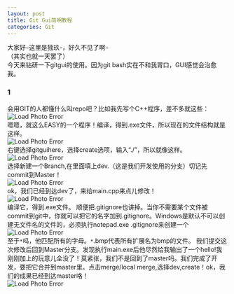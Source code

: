 ```yaml
---
layout: post
title: Git Gui简明教程
categories: Git
---
```

大家好`~`这里是独玖-，好久不见了啊`~`<br>
（其实也就一天罢了）<br>
今天来钻研一下gitgui的使用。因为git bash实在不和我胃口，GUI感觉会治愈我。<br>
### 1
会用GIT的人都懂什么叫repo吧？比如我先写个C++程序，差不多就这些：<br>
![Load Photo Error](https://gitee.com/momonorthy/github-blog-images-2/raw/master/img/git-gui-1.bmp)<br>
嗯嗯，就这么EASY的一个程序！编译，得到.exe文件，所以现在的文件结构就是这样。
<br>![Load Photo Error](https://gitee.com/momonorthy/github-blog-images-2/raw/master/img/ggui-2.bmp)<br>
右键选择gitguihere，选择create选项，输入“./”，所以就像这样。
<br>![Load Photo Error](https://gitee.com/momonorthy/github-blog-images-2/raw/master/img/ggui3.bmp)<br>
选择新建一个Branch,在里面填上dev.（这是我们开发使用的分支）切记先commit到Master！
<br>![Load Photo Error](https://gitee.com/momonorthy/github-blog-images-2/raw/master/img/ggui4.bmp)<br>
ok，我们已经到达dev了，来给main.cpp来点儿修改！
<br>![Load Photo Error](https://gitee.com/momonorthy/github-blog-images-2/raw/master/img/ggui5.bmp)<br>
编译它，得到.exe文件。
顺便把.gitignore也讲掉。当你不需要某个文件被commit到git中，你就可以把它的名字加到.gitignore。Windows是默认不可以创建无文件名的文件的，必须执行notepad.exe .gitignore来创建一个
<br>![Load Photo Error](https://s2.ax1x.com/2020/02/17/3CKB8O.png)<br>
至于`*`吗，他匹配所有的字母。`*`.bmp代表所有扩展名为bmp的文件。
我们提交这次修改后回到Master分支。发现执行main.exe后他尽然给我输出了一个hello!我刚刚加上的玩意儿全没了！莫紧张，我们不是回到了master吗。我们完成了开发，要把它合并到master里。点击merge/local merge,选择dev,create！ok，我们的成果已经到达master咯！
<br>![Load Photo Error](https://gitee.com/momonorthy/github-blog-images-2/raw/master/img/duj.jpg)<br>

